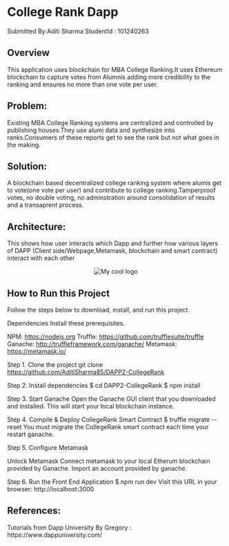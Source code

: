 <h1>College Rank Dapp</h1>

Submitted By:Aditi Sharma
StudentId : 101240263

<h2>Overview</h2>

This application uses blockchain for MBA College Ranking.It uses Ethereum blockchain to capture votes from Alumnis adding more credibility to the ranking and ensures no more than one vote per user.

<h2>Problem:</h2>
Existing MBA College Ranking systems are centralized and controlled by publishing houses.They use alumi data and synthesize into ranks.Consumers of these reports get to see the rank but not what goes in the making.

<h2>Solution:</h2>
A blockchain based decentralized college ranking system where alumis get to vote(one vote per user) and contribute to college ranking.Tamperproof votes, no double voting, no adminstration around consolidation of results and a transaprent process.


<h2>Architecture:</h2>

This shows how user interacts which Dapp and further how various layers of DAPP (Client side/Webpage,Metamask, blockchain and smart contract) interact with each other

<p align="center">
  <img src="./images/HighLevelArchitecture.PNG" alt="My cool logo"/>
</p>

<h2>How to Run this Project</h2>

Follow the steps below to download, install, and run this project.

Dependencies
Install these prerequisites.

NPM: https://nodejs.org
Truffle: https://github.com/trufflesuite/truffle
Ganache: http://truffleframework.com/ganache/
Metamask: https://metamask.io/

Step 1. Clone the project
git clone https://github.com/AditiSharma85/DAPP2-CollegeRank

Step 2. Install dependencies
$ cd DAPP2-CollegeRank
$ npm install

Step 3. Start Ganache
Open the Ganache GUI client that you downloaded and installed. This will start your local blockchain instance. 

Step 4. Compile & Deploy CollegeRank Smart Contract
$ truffle migrate --reset You must migrate the CollegeRank smart contract each time your restart ganache.

Step 5. Configure Metamask

Unlock Metamask
Connect metamask to your local Etherum blockchain provided by Ganache.
Import an account provided by ganache.

Step 6. Run the Front End Application
$ npm run dev Visit this URL in your browser: http://localhost:3000

<h2>References:</h2>
Tutorials from Dapp University By Gregory : https://www.dappuniversity.com/
